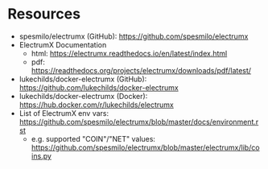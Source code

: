 
# Resources
- spesmilo/electrumx (GitHub): https://github.com/spesmilo/electrumx
- ElectrumX Documentation
  - html: https://electrumx.readthedocs.io/en/latest/index.html
  - pdf: https://readthedocs.org/projects/electrumx/downloads/pdf/latest/
- lukechilds/docker-electrumx (GitHub): https://github.com/lukechilds/docker-electrumx
- lukechilds/docker-electrumx (Docker): https://hub.docker.com/r/lukechilds/electrumx
- List of ElectrumX env vars: https://github.com/spesmilo/electrumx/blob/master/docs/environment.rst
  - e.g. supported "COIN"/"NET" values: https://github.com/spesmilo/electrumx/blob/master/electrumx/lib/coins.py